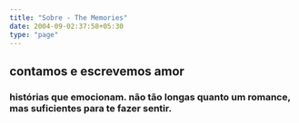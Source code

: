 ```yaml
---
title: "Sobre - The Memories"
date: 2004-09-02:37:58+05:30
type: "page"
---
```


## contamos e escrevemos amor
### histórias que emocionam. não tão longas quanto um romance, mas suficientes para te fazer sentir.
